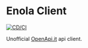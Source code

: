 # Enola Client

[![CD/CI](https://github.com/OpenDaje/enola-client/actions/workflows/cd-ci.yaml/badge.svg)](https://github.com/OpenDaje/enola-client/actions/workflows/cd-ci.yaml)

Unofficial [OpenApi.it](https://developers.openapi.it/) api client.